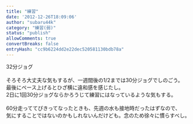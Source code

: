 ```yaml
---
title: "練習"
date: '2012-12-26T18:09:06'
author: "subaru44k"
category: "練習(弱)"
status: "publish"
allowComments: true
convertBreaks: false
entryHash: "cc9b6224dd2e22dec520581130bdb78a"
---
```

32分ジョグ<br>
<br>
そろそろ大丈夫な気もするが、一週間後の1/2までは30分ジョグでしのごう。<br>
最後にペース上げるとひざ横に違和感を感じたし。<br>
2日に1回30分ジョグならかろうじて練習にはなっているような気もする。<br>
<br>
60分走っててぴきってなったときも、先週の水も接地時だったはずなので、<br>
気にすることではないのかもしれないんだけども。念のため徐々に慣らすべし。
